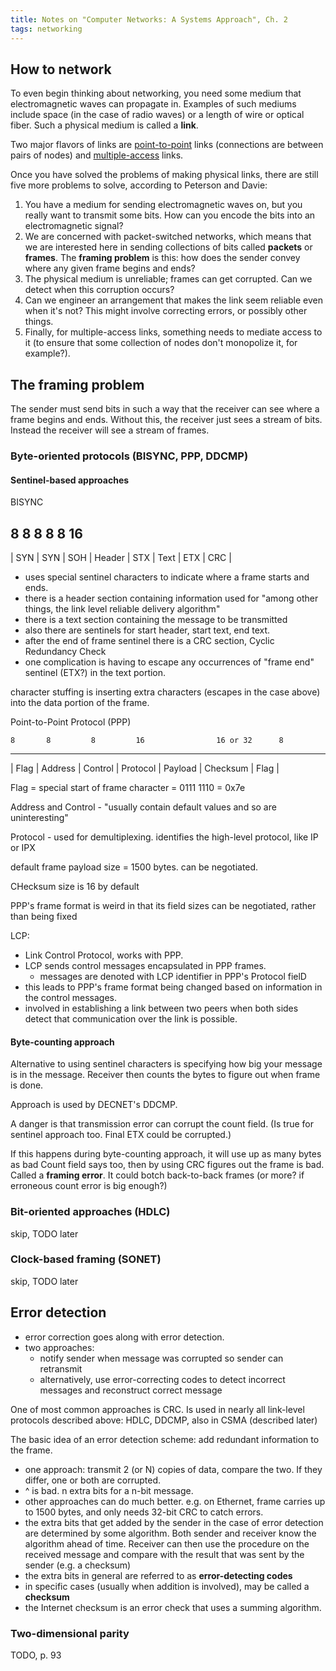```yaml
---
title: Notes on "Computer Networks: A Systems Approach", Ch. 2
tags: networking
---
```


## How to network

To even begin thinking about networking, you need some medium that electromagnetic waves can propagate in. Examples of such mediums include space (in the case of radio waves) or a length of wire or optical fiber. Such a physical medium is called a **link**.

Two major flavors of links are [point-to-point](http://en.wikipedia.org/wiki/Point-to-point_%28telecommunications%29) links (connections are between pairs of nodes) and [multiple-access](https://en.wikipedia.org/wiki/Channel_access_method) links.

Once you have solved the problems of making physical links, there are still five more problems to solve, according to Peterson and Davie:

 1. You have a medium for sending electromagnetic waves on, but you really want to transmit some bits. How can you encode the bits into an electromagnetic signal?
 2. We are concerned with packet-switched networks, which means that we are interested here in sending collections of bits called **packets** or **frames**. The **framing problem** is this: how does the sender convey where any given frame begins and ends?
 3. The physical medium is unreliable; frames can get corrupted. Can we detect when this corruption occurs?
 4. Can we engineer an arrangement that makes the link seem reliable even when it's not? This might involve correcting errors, or possibly other things.
 5. Finally, for multiple-access links, something needs to mediate access to it (to ensure that some collection of nodes don't monopolize it, for example?).


## The framing problem

The sender must send bits in such a way that the receiver can see where a frame begins and ends. Without this, the receiver just sees a stream of bits. Instead the receiver will see a stream of frames.


### Byte-oriented protocols (BISYNC, PPP, DDCMP)

#### Sentinel-based approaches

BISYNC

   8     8     8              8            8     16
-----------------------------------------------------
| SYN | SYN | SOH | Header | STX | Text | ETX | CRC |

 - uses special sentinel characters to indicate where a frame starts and ends.
 - there is a header section containing information used for "among other things, the link level reliable delivery algorithm"
 - there is a text section containing the message to be transmitted
 - also there are sentinels for start header, start text, end text.
 - after the end of frame sentinel there is a CRC section, Cyclic Redundancy Check
 - one complication is having to escape any occurrences of "frame end" sentinel (ETX?) in the text portion.

character stuffing is inserting extra characters (escapes in the case above) into the data portion of the frame.


Point-to-Point Protocol (PPP)

    8       8         8         16                16 or 32      8
-------------------------------------------------------------------
| Flag | Address | Control | Protocol | Payload | Checksum | Flag |


Flag = special start of frame character = 0111 1110 = 0x7e

Address and Control - "usually contain default values and so are uninteresting"

Protocol - used for demultiplexing. identifies the high-level protocol, like IP or IPX

default frame payload size = 1500 bytes. can be negotiated.

CHecksum size is 16 by default


PPP's frame format is weird in that its field sizes can be negotiated, rather than being fixed

LCP:

 - Link Control Protocol, works with PPP.
 - LCP sends control messages encapsulated in PPP frames.
    - messages are denoted with LCP identifier in PPP's Protocol fielD
 - this leads to PPP's frame format being changed based on information in the control messages.
 - involved in establishing a link between two peers when both sides detect that communication over the link is possible.

#### Byte-counting approach

Alternative to using sentinel characters is specifying how big your message is in the message. Receiver then counts the bytes to figure out when frame is done.

Approach is used by DECNET's DDCMP.

A danger is that transmission error can corrupt the count field. (Is true for sentinel approach too. Final ETX could be corrupted.)

If this happens during byte-counting approach, it will use up as many bytes as bad Count field says too, then by using CRC figures out the frame is bad. Called a **framing error**. It could botch back-to-back frames (or more? if erroneous count error is big enough?)

### Bit-oriented approaches (HDLC)
skip, TODO later

### Clock-based framing (SONET)
skip, TODO later



## Error detection

 - error correction goes along with error detection.
 - two approaches:
    - notify sender when message was corrupted so sender can retransmit
    - alternatively, use error-correcting codes to detect incorrect messages and reconstruct correct message

One of most common approaches is CRC. Is used in nearly all link-level protocols described above:  HDLC, DDCMP, also in CSMA (described later)

The basic idea of an error detection scheme: add redundant information to the frame.

 - one approach: transmit 2 (or N) copies of data, compare the two. If they differ, one or both are corrupted.
 - ^ is bad. n extra bits for a n-bit message.
 - other approaches can do much better. e.g. on Ethernet, frame carries up to 1500 bytes, and only needs 32-bit CRC to catch errors.
 - the extra bits that get added by the sender in the case of error detection are determined by some algorithm. Both sender and receiver know the algorithm ahead of time. Receiver can then use the procedure on the received message and compare with the result that was sent by the sender (e.g. a checksum)
 - the extra bits in general are referred to as **error-detecting codes**
 - in specific cases (usually when addition is involved), may be called a **checksum**
 - the Internet checksum is an error check that uses a summing algorithm.

### Two-dimensional parity

TODO, p. 93
